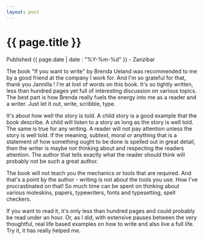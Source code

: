 ```yaml
---
layout: post
---
```


{{ page.title }}
================

<p class="meta">Published {{ page.date | date : "%Y-%m-%d" }}</span> - Zanzibar</p>

The book "If you want to write" by Brenda Ueland was recommended to me by a good friend at the company I work for. And I'm so grateful for that, thank you Jannilla ! I'm at lost of words on this book. It's so tightly written, less than hundred pages yet full of interesting discussion on various topics. The best part is how Brenda really fuels the energy into me as a reader and a writer. Just let it out, write, scribble, type. 

It's about how well the story is told. A child story is a good example that the book describe. A child will listen to a story as long as the story is well told. The same is true for any writing. A reader will not pay attention unless the story is well told. If the meaning, subtext, moral or anything that is a statement of how something ought to be done is spelled out in great detail, then the writer is maybe not thinking about and respecting the readers attention. The author that tells exactly what the reader should think will probably not be such a great author. 

The book will not teach you the mechanics or tools that are required. And that's a point by the author - writing is not about the tools you use. How I've procrastinated on that! So much time can be spent on thinking about various moleskins, papers, typewriters, fonts and typesetting, spell checkers. 

If you want to read it, it's only less than hundred pages and could probably be read under an hour. Or, as I did, with extensive pauses between the very thoughtful, real life based examples on how to write and also live a full life. Try it, it has really helped me.



